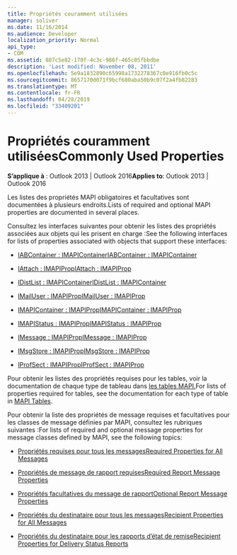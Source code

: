 ```yaml
---
title: Propriétés couramment utilisées
manager: soliver
ms.date: 11/16/2014
ms.audience: Developer
localization_priority: Normal
api_type:
- COM
ms.assetid: 887c5e82-170f-4c3c-986f-465c05fbbdbe
description: 'Last modified: November 08, 2011'
ms.openlocfilehash: 5e9a1832890c65998a1732278367c0e916fb0c5c
ms.sourcegitcommit: 8657170d071f9bcf680aba50b9c07f2a4fb82283
ms.translationtype: MT
ms.contentlocale: fr-FR
ms.lasthandoff: 04/28/2019
ms.locfileid: "33409201"
---
```

# <a name="commonly-used-properties"></a><span data-ttu-id="de8f4-103">Propriétés couramment utilisées</span><span class="sxs-lookup"><span data-stu-id="de8f4-103">Commonly Used Properties</span></span>

 
  
<span data-ttu-id="de8f4-104">**S’applique à** : Outlook 2013 | Outlook 2016</span><span class="sxs-lookup"><span data-stu-id="de8f4-104">**Applies to**: Outlook 2013 | Outlook 2016</span></span> 
  
<span data-ttu-id="de8f4-105">Les listes des propriétés MAPI obligatoires et facultatives sont documentées à plusieurs endroits.</span><span class="sxs-lookup"><span data-stu-id="de8f4-105">Lists of required and optional MAPI properties are documented in several places.</span></span>
  
<span data-ttu-id="de8f4-106">Consultez les interfaces suivantes pour obtenir les listes des propriétés associées aux objets qui les prisent en charge :</span><span class="sxs-lookup"><span data-stu-id="de8f4-106">See the following interfaces for lists of properties associated with objects that support these interfaces:</span></span>
  
- [<span data-ttu-id="de8f4-107">IABContainer : IMAPIContainer</span><span class="sxs-lookup"><span data-stu-id="de8f4-107">IABContainer : IMAPIContainer</span></span>](iabcontainerimapicontainer.md)
    
- [<span data-ttu-id="de8f4-108">IAttach : IMAPIProp</span><span class="sxs-lookup"><span data-stu-id="de8f4-108">IAttach : IMAPIProp</span></span>](iattachimapiprop.md)
    
- [<span data-ttu-id="de8f4-109">IDistList : IMAPIContainer</span><span class="sxs-lookup"><span data-stu-id="de8f4-109">IDistList : IMAPIContainer</span></span>](idistlistimapicontainer.md)
    
- [<span data-ttu-id="de8f4-110">IMailUser : IMAPIProp</span><span class="sxs-lookup"><span data-stu-id="de8f4-110">IMailUser : IMAPIProp</span></span>](imailuserimapiprop.md)
    
- [<span data-ttu-id="de8f4-111">IMAPIContainer : IMAPIProp</span><span class="sxs-lookup"><span data-stu-id="de8f4-111">IMAPIContainer : IMAPIProp</span></span>](imapicontainerimapiprop.md)
    
- [<span data-ttu-id="de8f4-112">IMAPIStatus : IMAPIProp</span><span class="sxs-lookup"><span data-stu-id="de8f4-112">IMAPIStatus : IMAPIProp</span></span>](imapistatusimapiprop.md)
    
- [<span data-ttu-id="de8f4-113">IMessage : IMAPIProp</span><span class="sxs-lookup"><span data-stu-id="de8f4-113">IMessage : IMAPIProp</span></span>](imessageimapiprop.md)
    
- [<span data-ttu-id="de8f4-114">IMsgStore : IMAPIProp</span><span class="sxs-lookup"><span data-stu-id="de8f4-114">IMsgStore : IMAPIProp</span></span>](imsgstoreimapiprop.md)
    
- [<span data-ttu-id="de8f4-115">IProfSect : IMAPIProp</span><span class="sxs-lookup"><span data-stu-id="de8f4-115">IProfSect : IMAPIProp</span></span>](iprofsectimapiprop.md)
    
<span data-ttu-id="de8f4-116">Pour obtenir les listes des propriétés requises pour les tables, voir la documentation de chaque type de tableau dans [les tables MAPI.](mapi-tables.md)</span><span class="sxs-lookup"><span data-stu-id="de8f4-116">For lists of properties required for tables, see the documentation for each type of table in [MAPI Tables](mapi-tables.md).</span></span>
  
<span data-ttu-id="de8f4-117">Pour obtenir la liste des propriétés de message requises et facultatives pour les classes de message définies par MAPI, consultez les rubriques suivantes :</span><span class="sxs-lookup"><span data-stu-id="de8f4-117">For lists of required and optional message properties for message classes defined by MAPI, see the following topics:</span></span> 
  
- [<span data-ttu-id="de8f4-118">Propriétés requises pour tous les messages</span><span class="sxs-lookup"><span data-stu-id="de8f4-118">Required Properties for All Messages</span></span>](required-properties-for-all-messages.md)
    
- [<span data-ttu-id="de8f4-119">Propriétés de message de rapport requises</span><span class="sxs-lookup"><span data-stu-id="de8f4-119">Required Report Message Properties</span></span>](required-report-message-properties.md)
    
- [<span data-ttu-id="de8f4-120">Propriétés facultatives du message de rapport</span><span class="sxs-lookup"><span data-stu-id="de8f4-120">Optional Report Message Properties</span></span>](optional-report-message-properties.md)
    
- [<span data-ttu-id="de8f4-121">Propriétés du destinataire pour tous les messages</span><span class="sxs-lookup"><span data-stu-id="de8f4-121">Recipient Properties for All Messages</span></span>](recipient-properties-for-all-messages.md)
    
- [<span data-ttu-id="de8f4-122">Propriétés du destinataire pour les rapports d’état de remise</span><span class="sxs-lookup"><span data-stu-id="de8f4-122">Recipient Properties for Delivery Status Reports</span></span>](recipient-properties-for-delivery-status-reports.md)
    

